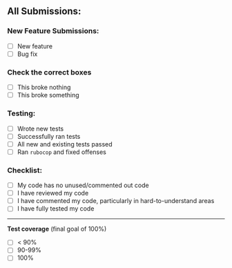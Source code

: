 ## All Submissions:

### New Feature Submissions:

* [ ] New feature
* [ ] Bug fix

### Check the correct boxes

* [ ] This broke nothing
* [ ] This broke something

### Testing:

* [ ] Wrote new tests
* [ ] Successfully ran tests
* [ ] All new and existing tests passed
* [ ] Ran `rubocop` and fixed offenses

### Checklist:

* [ ] My code has no unused/commented out code
* [ ] I have reviewed my code
* [ ] I have commented my code, particularly in hard-to-understand areas
* [ ] I have fully tested my code

--------------------------------------------------------------------------------
**Test coverage** (final goal of 100%)

* [ ] < 90%
* [ ] 90-99%
* [ ] 100%